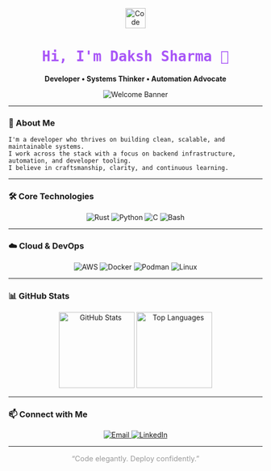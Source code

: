 <!-- ────────────────────────────────────────────── -->
<!--              DevQuanta | GitHub Profile        -->
<!-- ────────────────────────────────────────────── -->

<p align="center">
  <img src="https://img.icons8.com/ios-filled/50/a855f7/source-code.png" width="40" alt="Code Icon"/>
</p>

<h1 align="center" style="color:#a855f7; font-family:'Fira Code', monospace;">Hi, I'm Daksh Sharma 👋</h1>

<p align="center">
  <strong>Developer • Systems Thinker • Automation Advocate</strong>
</p>

<p align="center">
  <img src="https://img.shields.io/static/v1?label=Welcome&message=To%20My%20Tech%20Space&color=a855f7&style=for-the-badge&logo=github&logoColor=white" alt="Welcome Banner"/>
</p>

---

### 🧠 About Me

```text
I'm a developer who thrives on building clean, scalable, and maintainable systems. 
I work across the stack with a focus on backend infrastructure, automation, and developer tooling.
I believe in craftsmanship, clarity, and continuous learning.
```

---

### 🛠️ Core Technologies

<p align="center">
  <img src="https://img.shields.io/badge/Rust-%20?style=for-the-badge&logo=rust&logoColor=a855f7&labelColor=1e1b4b&color=1e1b4b" alt="Rust"/>
  <img src="https://img.shields.io/badge/Python-%20?style=for-the-badge&logo=python&logoColor=a855f7&labelColor=1e1b4b&color=1e1b4b" alt="Python"/>
  <img src="https://img.shields.io/badge/C-%20?style=for-the-badge&logo=c&logoColor=a855f7&labelColor=1e1b4b&color=1e1b4b" alt="C"/>
  <img src="https://img.shields.io/badge/Bash-%20?style=for-the-badge&logo=gnubash&logoColor=a855f7&labelColor=1e1b4b&color=1e1b4b" alt="Bash"/>
</p>

---

### ☁️ Cloud & DevOps

<p align="center">
  <img src="https://img.shields.io/badge/AWS-%20?style=for-the-badge&logo=aws&logoColor=a855f7&labelColor=1e1b4b&color=1e1b4b" alt="AWS"/>
  <img src="https://img.shields.io/badge/Docker-%20?style=for-the-badge&logo=docker&logoColor=a855f7&labelColor=1e1b4b&color=1e1b4b" alt="Docker"/>
  <img src="https://img.shields.io/badge/Podman-%20?style=for-the-badge&logo=podman&logoColor=a855f7&labelColor=1e1b4b&color=1e1b4b" alt="Podman"/>
  <img src="https://img.shields.io/badge/Linux-%20?style=for-the-badge&logo=linux&logoColor=a855f7&labelColor=1e1b4b&color=1e1b4b" alt="Linux"/>
</p>

---

### 📊 GitHub Stats

<p align="center">
  <img src="https://github-readme-stats.vercel.app/api?username=DevQuanta&show_icons=true&theme=midnight-purple&hide_border=true" height="150" alt="GitHub Stats"/>
  <img src="https://github-readme-stats.vercel.app/api/top-langs/?username=DevQuanta&layout=compact&theme=midnight-purple&hide_border=true" height="150" alt="Top Languages"/>
</p>

---

### 📫 Connect with Me

<p align="center">
  <a href="mailto:daksh@disroot.org">
    <img src="https://img.shields.io/badge/Email-%20?style=for-the-badge&logo=gmail&logoColor=a855f7&labelColor=1e1b4b&color=1e1b4b" alt="Email"/>
  </a>
  <a href="https://linkedin.com/in/technophile">
    <img src="https://img.shields.io/badge/LinkedIn-%20?style=for-the-badge&logo=linkedin&logoColor=a855f7&labelColor=1e1b4b&color=1e1b4b" alt="LinkedIn"/>
  </a>
</p>

---

<p align="center" style="font-size:0.9rem; color:#999;">“Code elegantly. Deploy confidently.”</p>
